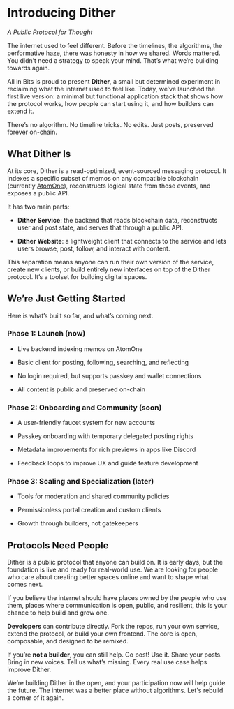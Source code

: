 # Introducing Dither

_A Public Protocol for Thought_

The internet used to feel different. Before the timelines, the algorithms, the performative haze, there was honesty in how we shared. Words mattered. You didn’t need a strategy to speak your mind. That’s what we’re building towards again.

All in Bits is proud to present **Dither**, a small but determined experiment in reclaiming what the internet used to feel like. Today, we’ve launched the first live version: a minimal but functional application stack that shows how the protocol works, how people can start using it, and how builders can extend it.

There’s no algorithm. No timeline tricks. No edits. Just posts, preserved forever on-chain.

## **What Dither Is**

At its core, Dither is a read-optimized, event-sourced messaging protocol. It indexes a specific subset of memos on any compatible blockchain (currently [AtomOne](https://atom.one/)), reconstructs logical state from those events, and exposes a public API. 

It has two main parts:

* **Dither Service**: the backend that reads blockchain data, reconstructs user and post state, and serves that through a public API.

* **Dither Website**: a lightweight client that connects to the service and lets users browse, post, follow, and interact with content.

This separation means anyone can run their own version of the service, create new clients, or build entirely new interfaces on top of the Dither protocol. It’s a toolset for building digital spaces.

## **We’re Just Getting Started**

Here is what’s built so far, and what’s coming next.

### **Phase 1: Launch (now)**

* Live backend indexing memos on AtomOne

* Basic client for posting, following, searching, and reflecting

* No login required, but supports passkey and wallet connections

* All content is public and preserved on-chain

### **Phase 2: Onboarding and Community (soon)**

* A user-friendly faucet system for new accounts

* Passkey onboarding with temporary delegated posting rights

* Metadata improvements for rich previews in apps like Discord

* Feedback loops to improve UX and guide feature development

### **Phase 3: Scaling and Specialization (later)**

* Tools for moderation and shared community policies

* Permissionless portal creation and custom clients

* Growth through builders, not gatekeepers

## **Protocols Need People**

Dither is a public protocol that anyone can build on. It is early days, but the foundation is live and ready for real-world use. We are looking for people who care about creating better spaces online and want to shape what comes next.

If you believe the internet should have places owned by the people who use them, places where communication is open, public, and resilient, this is your chance to help build and grow one. 

**Developers** can contribute directly. Fork the repos, run your own service, extend the protocol, or build your own frontend. The core is open, composable, and designed to be remixed.

If you’re **not a builder**, you can still help. Go post\! Use it. Share your posts. Bring in new voices. Tell us what’s missing. Every real use case helps improve Dither.

We’re building Dither in the open, and your participation now will help guide the future. The internet was a better place without algorithms. Let's rebuild a corner of it again.
